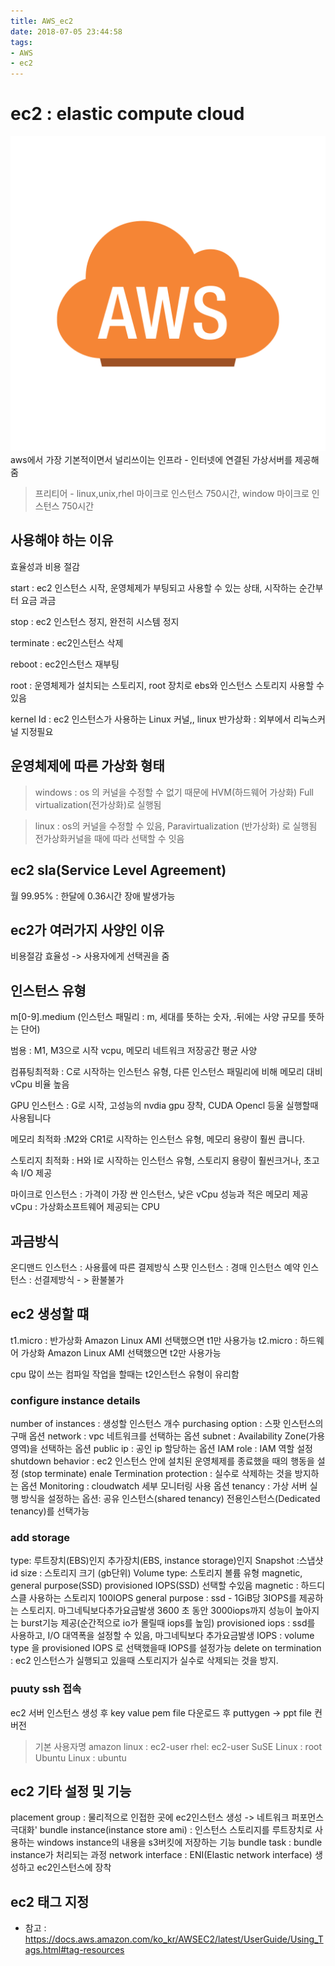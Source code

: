 ```yaml
---
title: AWS_ec2
date: 2018-07-05 23:44:58
tags: 
- AWS
- ec2
---
```


# ec2 : elastic compute cloud

<img src='../img/aws.png'>
aws에서 가장 기본적이면서 널리쓰이는 인프라 - 인터넷에 연결된 가상서버를 제공해줌

>프리티어 - linux,unix,rhel 마이크로 인스턴스 750시간, window 마이크로 인스턴스 750시간

## 사용해야 하는 이유
효율성과 비용 절감

start : ec2 인스턴스 시작, 운영체제가 부팅되고 사용할 수 있는 상태, 시작하는 순간부터 요금 과금

stop : ec2 인스턴스 정지, 완전히 시스템 정지

terminate : ec2인스턴스 삭제

reboot : ec2인스턴스 재부팅

root : 운영체제가 설치되는 스토리지, root 장치로 ebs와 인스턴스 스토리지 사용할 수 있음

kernel Id : ec2 인스턴스가 사용하는 Linux 커널,, linux 반가상화 : 외부에서 리눅스커널 지정필요

## 운영체제에 따른 가상화 형태
>windows : os 의 커널을 수정할 수 없기 때문에 HVM(하드웨어 가상화) Full virtualization(전가상화)로 실행됨

>linux : os의 커널을 수정할 수 있음, Paravirtualization (반가상화) 로 실행됨 전가상화커널을 때에 따라 선택할 수 잇음

## ec2 sla(Service Level Agreement)
월 99.95% : 한달에 0.36시간 장애 발생가능

## ec2가 여러가지 사양인 이유
비용절감 효율성 -> 사용자에게 선택권을 줌

## 인스턴스 유형
m[0-9].medium (인스턴스 패밀리 : m, 세대를 뜻하는 숫자, .뒤에는 사양 규모를 뜻하는 단어)

범용 : M1, M3으로 시작 vcpu, 메모리 네트워크 저장공간 평균 사양

컴퓨팅최적화 : C로 시작하는 인스턴스 유형, 다른 인스턴스 패밀리에 비해 메모리 대비 vCpu 비율 높음

GPU 인스턴스 : G로 시작, 고성능의 nvdia gpu 장착, CUDA Opencl 등울 실행할때 사용됩니다

메모리 최적화 :M2와 CR1로 시작하는 인스턴스 유형, 메모리 용량이 훨씬 큽니다.

스토리지 최적화 : H와 I로 시작하는 인스턴스 유형, 스토리지 용량이 훨씬크거나, 초고속 I/O 제공

마이크로 인스턴스 : 가격이 가장 싼 인스턴스, 낮은 vCpu 성능과 적은 메모리 제공
vCpu : 가상화소프트웨어 제공되는 CPU

## 과금방식
온디맨드 인스턴스 : 사용률에 따른 결제방식
스팟 인스턴스 : 경매 인스턴스
예약 인스턴스 : 선결제방식 - > 환불불가

## ec2 생성할 떄
t1.micro : 반가상화 Amazon Linux AMI 선택했으면 t1만 사용가능
t2.micro : 하드웨어 가상화 Amazon Linux AMI 선택했으면 t2만 사용가능

cpu 많이 쓰는 컴파일 작업을 할때는 t2인스턴스 유형이 유리함

### configure instance details
number of instances : 생성할 인스턴스 개수 
purchasing option : 스팟 인스턴스의 구매 옵션
network : vpc 네트워크를 선택하는 옵션
subnet :  Availability Zone(가용영역)을 선택하는 옵션
public ip : 공인 ip 할당하는 옵션
IAM role : IAM 역할 설정
shutdown behavior : ec2 인스턴스 안에 설치된 운영체제를 종료했을 때의 행동을 설정  (stop terminate)
enale Termination protection : 실수로 삭제하는 것을 방지하는 옵션
Monitoring : cloudwatch 세부 모니터링 사용 옵션
tenancy : 가상 서버 실행 방식을 설정하는 옵션: 공유 인스턴스(shared tenancy) 전용인스턴스(Dedicated tenancy)를 선택가능



### add storage
type: 루트장치(EBS)인지 추가장치(EBS, instance storage)인지
Snapshot :스냅샷id
size : 스토리지 크기 (gb단위)
Volume type: 스토리지 볼륨 유형 magnetic, general purpose(SSD) provisioned IOPS(SSD) 선택할 수있음
magnetic : 하드디스클 사용하는 스토리지 100IOPS
general purpose : ssd - 1GiB당 3IOPS를 제공하는 스토리지. 마그네틱보다추가요금발생
3600 초 동안 3000iops까지 성능이 높아지는 burst기능 제공(순간적으로 io가 몰릴때 iops를 높임)
provisioned iops : ssd를 사용하고, I/O 대역폭을 설정할 수 있음, 마그네틱보다 추가요금발생
IOPS : volume type 을 provisioned IOPS 로 선택했을때 IOPS를 설정가능
delete on termination : ec2 인스턴스가 실행되고 있을때 스토리지가 실수로 삭제되는 것을 방지.


### puuty ssh 접속
ec2 서버 인스턴스 생성 후 key value pem file 다운로드 후 puttygen -> ppt file 컨버전

>기본 사용자명
amazon linux : ec2-user
rhel: ec2-user
SuSE Linux : root
Ubuntu Linux : ubuntu

## ec2 기타 설정 및 기능
placement group : 물리적으로 인접한 곳에 ec2인스턴스 생성 -> 네트워크 퍼포먼스 극대화'
bundle instance(instance store ami) : 인스턴스 스토리지를 루트장치로 사용하는 windows instance의 내용을 s3버킷에 저장하는 기능
bundle task : bundle instance가 처리되는 과정
network interface : ENI(Elastic network interface) 생성하고 ec2인스턴스에 장착

## ec2 태그 지정
- 참고 : https://docs.aws.amazon.com/ko_kr/AWSEC2/latest/UserGuide/Using_Tags.html#tag-resources
